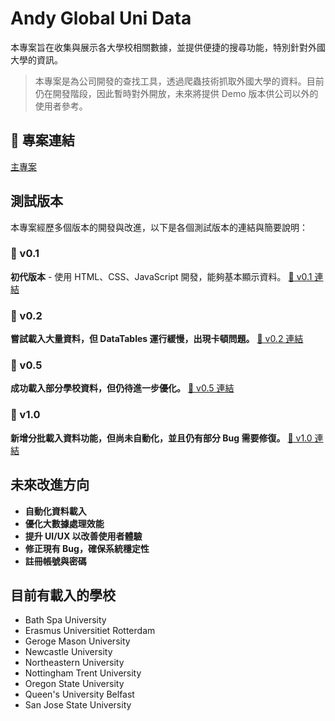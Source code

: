 # Andy Global Uni Data

本專案旨在收集與展示各大學校相關數據，並提供便捷的搜尋功能，特別針對外國大學的資訊。

> 本專案是為公司開發的查找工具，透過爬蟲技術抓取外國大學的資料。目前仍在開發階段，因此暫時對外開放，未來將提供 Demo 版本供公司以外的使用者參考。


## 📌 專案連結
[主專案](https://andy-globalunidata.github.io/main_project)

## 測試版本
本專案經歷多個版本的開發與改進，以下是各個測試版本的連結與簡要說明：

### 🔹 v0.1
**初代版本** - 使用 HTML、CSS、JavaScript 開發，能夠基本顯示資料。
[🔗 v0.1 連結](https://andy-globalunidata.github.io/old_project/v0.1)

### 🔹 v0.2
**嘗試載入大量資料，但 DataTables 運行緩慢，出現卡頓問題。**
[🔗 v0.2 連結](https://andy-globalunidata.github.io/demo_project/)

### 🔹 v0.5
**成功載入部分學校資料，但仍待進一步優化。**
[🔗 v0.5 連結](https://andy-globalunidata.github.io/demo_small_project/)

### 🔹 v1.0
**新增分批載入資料功能，但尚未自動化，並且仍有部分 Bug 需要修復。**
[🔗 v1.0 連結](https://andy-globalunidata.github.io/test_large_data_project)

## 未來改進方向
- **自動化資料載入**
- **優化大數據處理效能**
- **提升 UI/UX 以改善使用者體驗**
- **修正現有 Bug，確保系統穩定性**
- **註冊帳號與密碼**

## 目前有載入的學校
- Bath Spa University
- Erasmus Universitiet Rotterdam
- Geroge Mason University
- Newcastle University
- Northeastern University
- Nottingham Trent University
- Oregon State University
- Queen's University Belfast
- San Jose State University